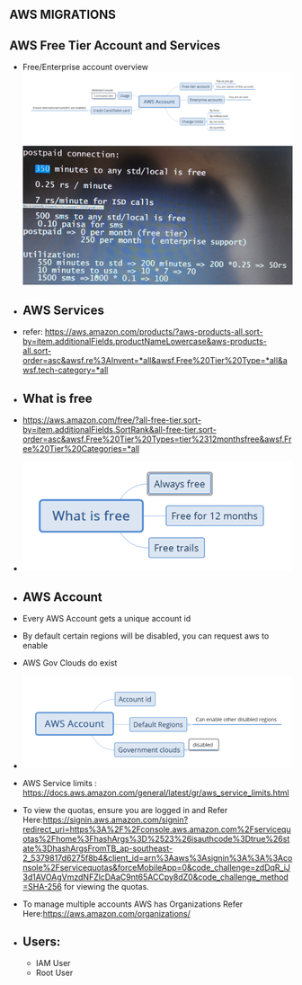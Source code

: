 ## AWS MIGRATIONS

## AWS Free Tier Account and Services

* Free/Enterprise account overview
![preview](images/1.png)
![preview](images/4.png)

* ## AWS Services
* refer: https://aws.amazon.com/products/?aws-products-all.sort-by=item.additionalFields.productNameLowercase&aws-products-all.sort-order=asc&awsf.re%3AInvent=*all&awsf.Free%20Tier%20Type=*all&awsf.tech-category=*all

* ## What is free
* https://aws.amazon.com/free/?all-free-tier.sort-by=item.additionalFields.SortRank&all-free-tier.sort-order=asc&awsf.Free%20Tier%20Types=tier%2312monthsfree&awsf.Free%20Tier%20Categories=*all

* ![preview](images/2.png)
* ## AWS Account
* Every AWS Account gets a unique account id
* By default certain regions will be disabled, you can request aws to enable 
* AWS Gov Clouds do exist
* ![preview](images/3.png)
* AWS Service limits : https://docs.aws.amazon.com/general/latest/gr/aws_service_limits.html
* To view the quotas, ensure you are logged in and Refer Here:https://signin.aws.amazon.com/signin?redirect_uri=https%3A%2F%2Fconsole.aws.amazon.com%2Fservicequotas%2Fhome%3FhashArgs%3D%2523%26isauthcode%3Dtrue%26state%3DhashArgsFromTB_ap-southeast-2_5379817d6275f8b4&client_id=arn%3Aaws%3Asignin%3A%3A%3Aconsole%2Fservicequotas&forceMobileApp=0&code_challenge=zdDqR_iJ3d1AVOAgVmzdNFZlcDAaC9nt65ACCpy8dZ0&code_challenge_method=SHA-256 for viewing the quotas. 
* To manage multiple accounts AWS has Organizations Refer Here:https://aws.amazon.com/organizations/

* ## Users:

    *  IAM User
    * Root User

##